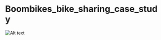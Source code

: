 # Boombikes_bike_sharing_case_study

![Alt text](relative%20/home/arijit/Pictures/maxresdefault.jpg?raw=true "Title")
